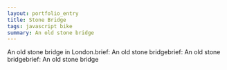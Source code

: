 ```yaml
---
layout: portfolio_entry
title: Stone Bridge
tags: javascript bike
summary: An old stone bridge
---
```

An old stone bridge in London.brief: An old stone bridgebrief: An old stone bridgebrief: An old stone bridge